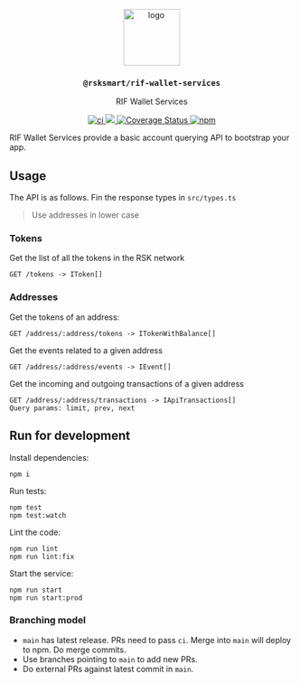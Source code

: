 <p align="middle">
  <img src="https://www.rifos.org/assets/img/logo.svg" alt="logo" height="100" >
</p>
<h3 align="middle"><code>@rsksmart/rif-wallet-services</code></h3>
<p align="middle">
  RIF Wallet Services
</p>
<p align="middle">
  <a href="https://github.com/rsksmart/rif-wallet-services/actions/workflows/ci.yml" alt="ci">
    <img src="https://github.com/rsksmart/rif-wallet-services/actions/workflows/ci.yml/badge.svg" alt="ci" />
  </a>
  <a href="https://lgtm.com/projects/g/rsksmart/rif-wallet-services/context:javascript">
    <img src="https://img.shields.io/lgtm/grade/javascript/github/rsksmart/rif-wallet-services" />
  </a>
  <a href='https://coveralls.io/github/rsksmart/rif-wallet-services?branch=main'>
    <img src='https://coveralls.io/repos/github/rsksmart/rif-wallet-services/badge.svg?branch=main' alt='Coverage Status' />
  </a>
  <a href="https://badge.fury.io/js/%40rsksmart%2Frif-wallet-services">
    <img src="https://badge.fury.io/js/%40rsksmart%2Frif-wallet-services.svg" alt="npm" />
  </a>
</p>

RIF Wallet Services provide a basic account querying API to bootstrap your app.

## Usage

The API is as follows. Fin the response types in `src/types.ts`

> Use addresses in lower case

### Tokens

Get the list of all the tokens in the RSK network

```
GET /tokens -> IToken[]
```

### Addresses

Get the tokens of an address:


```
GET /address/:address/tokens -> ITokenWithBalance[]
```

Get the events related to a given address

```
GET /address/:address/events -> IEvent[]
```

Get the incoming and outgoing transactions of a given address

```
GET /address/:address/transactions -> IApiTransactions[]
Query params: limit, prev, next
```

## Run for development

Install dependencies:

```
npm i
```

Run tests:

```
npm test
npm test:watch
```

Lint the code:

```
npm run lint
npm run lint:fix
```

Start the service:

```
npm run start
npm run start:prod
```

### Branching model

- `main` has latest release. PRs need to pass `ci`. Merge into `main` will deploy to npm. Do merge commits.
- Use branches pointing to `main` to add new PRs.
- Do external PRs against latest commit in `main`.

